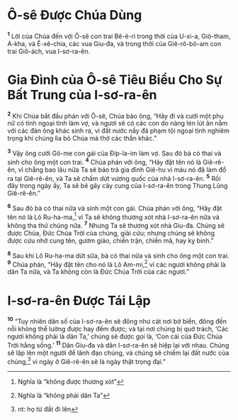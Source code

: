 # Ô-sê Ðược Chúa Dùng
<sup><b>1</b></sup> Lời của Chúa đến với Ô-sê con trai Bê-ê-ri trong thời của U-xi-a, Giô-tham, A-kha, và Ê-xê-chia, các vua Giu-đa, và trong thời của Giê-rô-bô-am con trai Giô-ách, vua I-sơ-ra-ên.


# Gia Ðình của Ô-sê Tiêu Biểu Cho Sự Bất Trung của I-sơ-ra-ên
<sup><b>2</b></sup> Khi Chúa bắt đầu phán với Ô-sê, Chúa bảo ông, “Hãy đi và cưới một phụ nữ có tính ngoại tình làm vợ, và ngươi sẽ có các con do nàng lén lút ăn nằm với các đàn ông khác sinh ra, vì đất nước nầy đã phạm tội ngoại tình nghiêm trọng khi chúng lìa bỏ Chúa mà thờ các thần khác.”

<sup><b>3</b></sup> Vậy ông cưới Gô-me con gái của Ðíp-la-im làm vợ. Sau đó bà có thai và sinh cho ông một con trai. <sup><b>4</b></sup> Chúa phán với ông, “Hãy đặt tên nó là Giê-rê-ên, vì chẳng bao lâu nữa Ta sẽ báo trả gia đình Giê-hu vì máu nó đã làm đổ ra tại Giê-rê-ên, và Ta sẽ chấm dứt vương quốc của nhà I-sơ-ra-ên. <sup><b>5</b></sup> Rồi đây trong ngày ấy, Ta sẽ bẻ gãy cây cung của I-sơ-ra-ên trong Thung Lũng Giê-rê-ên.”

<sup><b>6</b></sup> Sau đó bà có thai nữa và sinh một con gái. Chúa phán với ông, “Hãy đặt tên nó là Lô Ru-ha-ma,[^1] vì Ta sẽ không thương xót nhà I-sơ-ra-ên nữa và không tha thứ chúng nữa. <sup><b>7</b></sup> Nhưng Ta sẽ thương xót nhà Giu-đa. Chúng sẽ được Chúa, Ðức Chúa Trời của chúng, giải cứu; nhưng chúng sẽ không được cứu nhờ cung tên, gươm giáo, chiến trận, chiến mã, hay kỵ binh.”

<sup><b>8</b></sup> Sau khi Lô Ru-ha-ma dứt sữa, bà có thai nữa và sinh cho ông một con trai. <sup><b>9</b></sup> Chúa phán, “Hãy đặt tên cho nó là Lô Am-mi,[^2] vì các ngươi không phải là dân Ta nữa, và Ta không còn là Ðức Chúa Trời của các ngươi.”


# I-sơ-ra-ên Ðược Tái Lập
<sup><b>10</b></sup> “Tuy nhiên dân số của I-sơ-ra-ên sẽ đông như cát nơi bờ biển, đông đến nỗi không thể lường được hay đếm được; và tại nơi chúng bị quở trách, ‘Các ngươi không phải là dân Ta,’ chúng sẽ được gọi là, ‘Con cái của Ðức Chúa Trời hằng sống.’ <sup><b>11</b></sup> Dân Giu-đa và dân I-sơ-ra-ên sẽ hiệp lại với nhau. Chúng sẽ lập lên một người để lãnh đạo chúng, và chúng sẽ chiếm lại đất nước của chúng,[^3] vì ngày ở Giê-rê-ên sẽ là ngày thật trọng đại.”

[^1]: Nghĩa là “không được thương xót”
[^2]: Nghĩa là “không phải dân Ta”
[^3]: nt: họ từ đất đi lên